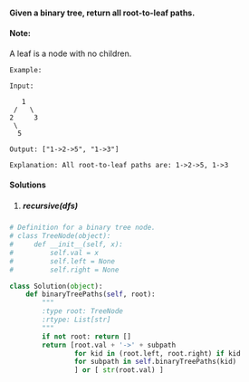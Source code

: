 #### Given a binary tree, return all root-to-leaf paths.

#### Note: 
A leaf is a node with no children.

```
Example:

Input:

   1
 /   \
2     3
 \
  5

Output: ["1->2->5", "1->3"]

Explanation: All root-to-leaf paths are: 1->2->5, 1->3
```

#### Solutions

1. ##### recursive(dfs)

```python
# Definition for a binary tree node.
# class TreeNode(object):
#     def __init__(self, x):
#         self.val = x
#         self.left = None
#         self.right = None

class Solution(object):
    def binaryTreePaths(self, root):
        """
        :type root: TreeNode
        :rtype: List[str]
        """
        if not root: return []
        return [root.val + '->' + subpath
                for kid in (root.left, root.right) if kid
                for subpath in self.binaryTreePaths(kid)
                ] or [ str(root.val) ]
```